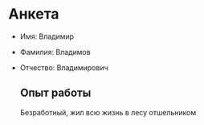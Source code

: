  # Анкета

- Имя: Владимир
- Фамилия: Владимов
- Отчество: Владимирович
  
  ## Опыт работы

  Безработный, жил всю жизнь в лесу отшельником

  
